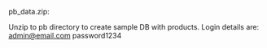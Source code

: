 pb_data.zip:

Unzip to pb directory to create sample DB with products.  Login details are:
admin@email.com
password1234